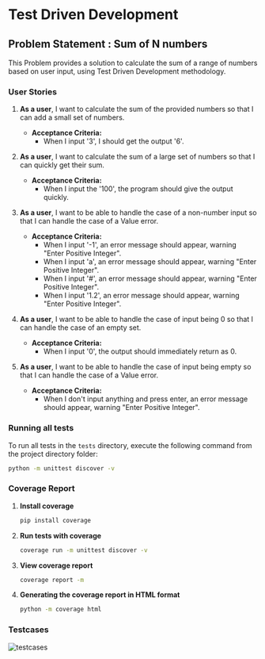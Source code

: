 # Test Driven Development

## Problem Statement : Sum of N numbers
This Problem provides a solution to calculate the sum of a range of numbers based on user input, using Test Driven Development methodology.

### User Stories

1. **As a user**, I want to calculate the sum of the provided numbers so that I can add a small set of numbers.
    - **Acceptance Criteria:**
        - When I input '3', I should get the output '6'.

2. **As a user**, I want to calculate the sum of a large set of numbers so that I can quickly get their sum.
    - **Acceptance Criteria:**
        - When I input the '100', the program should give the output quickly.

3. **As a user**, I want to be able to handle the case of a non-number input so that I can handle the case of a Value error.
    - **Acceptance Criteria:**
        - When I input '-1', an error message should appear, warning "Enter Positive Integer".
        - When I input 'a', an error message should appear, warning "Enter Positive Integer".
        - When I input '#', an error message should appear, warning "Enter Positive Integer".
        - When I input '1.2', an error message should appear, warning "Enter Positive Integer".

4. **As a user**, I want to be able to handle the case of input being 0 so that I can handle the case of an empty set.
    - **Acceptance Criteria:**
        - When I input '0', the output should immediately return as 0.

5. **As a user**, I want to be able to handle the case of input being empty so that I can handle the case of a Value error.
    - **Acceptance Criteria:**
        - When I don't input anything and press enter, an error message should appear, warning "Enter Positive Integer".
### Running all tests

To run all tests in the `tests` directory, execute the following command from the project directory folder:

```bash
python -m unittest discover -v
```

### Coverage Report

1. **Install coverage**
   ```bash
   pip install coverage
   ```

2. **Run tests with coverage**
   ```bash
   coverage run -m unittest discover -v
   ```

3. **View coverage report**
   ```bash
   coverage report -m
   ```

4. **Generating the coverage report in HTML format**
   ```bash
   python -m coverage html 
   ```

### Testcases

![testcases](https://github.com/ShrustigaSR/TDD-Sum-of-N-Numbers/assets/53357626/c935bd03-4d40-402a-a027-0b4411ec21cd)
